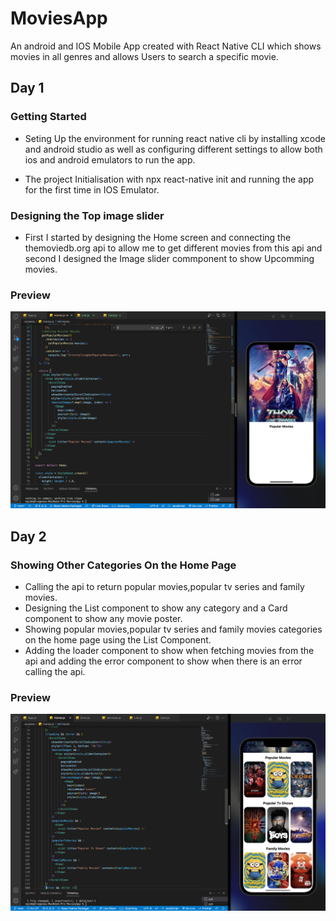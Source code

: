 # MoviesApp
An android and IOS Mobile App created with React Native CLI  which shows movies in all genres and allows Users to search a specific movie.  

## Day 1
### Getting Started
 - Seting Up the environment for running react native cli by installing xcode and android studio as well as configuring different settings
 to allow both ios and android emulators to run the app.
 
 - The project Initialisation  with npx react-native init and running the app for the first time in IOS Emulator.
 
 ### Designing the Top image slider 
 
 - First I started by designing the Home screen and connecting the themoviedb.org api to allow me to get different movies from this api
 and second I designed the Image slider commponent to show Upcomming movies.
 
 ### Preview
 ![Preview](https://github.com/IRSAGE/MoviesApp/blob/main/assets/images/progress/Day1.png?raw=true)

## Day 2
 
 ### Showing Other Categories On the Home Page
 
 - Calling the api to return popular movies,popular tv series and family movies.
 - Designing the List component to show any category and a Card component to show any movie poster.
 - Showing popular movies,popular tv series and family movies categories on the home page using the List Component.
 - Adding the loader component to show when fetching movies from the api and adding the error component to show when there is an error calling the api.
 
 ### Preview
 ![Preview](https://github.com/IRSAGE/MoviesApp/blob/main/assets/images/progress/Day2.png?raw=true)
